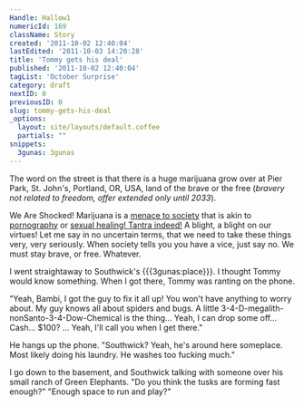 ```yaml
---
Handle: Hallow1
numericId: 169
className: Story
created: '2011-10-02 12:40:04'
lastEdited: '2011-10-03 14:20:28'
title: 'Tommy gets his deal'
published: '2011-10-02 12:40:04'
tagList: 'October Surprise'
category: draft
nextID: 0
previousID: 0
slug: tommy-gets-his-deal
_options:
  layout: site/layouts/default.coffee
  partials: ""
snippets:
  3gunas: 3gunas
---
```

The word on the street is that there is a huge marijuana grow over at Pier Park, St. John's, Portland, OR, USA, land of the brave or the free (_bravery not related to freedom, offer extended only until 2033_).

We Are Shocked! Marijuana is a [menace to society][0] that is akin to [pornography][1] or [sexual healing! Tantra indeed!][2] A blight, a blight on our virtues! Let me say in no uncertain terms, that we need to take these things very, very seriously. When society tells you you have a vice, just say no. We must stay brave, or free. Whatever.

I went straightaway to Southwick's {{{3gunas:place}}}. I thought Tommy would know something. When I got there, Tommy was ranting on the phone.

"Yeah, Bambi, I got the guy to fix it all up! You won't have anything to worry about. My guy knows all about spiders and bugs. A little 3-4-D-megalith-nonSanto-3-4-Dow-Chemical is the thing... Yeah, I can drop some off... Cash... $100? ... Yeah, I'll call you when I get there."

He hangs up the phone. "Southwick? Yeah, he's around here someplace. Most likely doing his laundry. He washes too fucking much."

I go down to the basement, and Southwick talking with someone over his small ranch of Green Elephants. "Do you think the tusks are forming fast enough?" "Enough space to run and play?" 



[0]: http://www.huffingtonpost.com/2011/09/21/los-angeles-crime-rise-pot-clinics_n_973632.html
[1]: http://www.google.com/search?rls=en&amp;q=pornography+crime+statistics&amp;ie=UTF-8&amp;oe=UTF-8
[2]: http://articles.nydailynews.com/2011-09-10/news/30162428_1_prostitution-cops-priestess